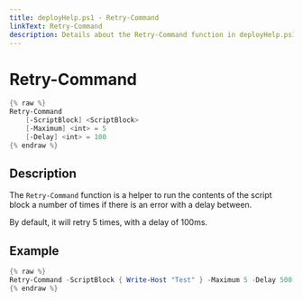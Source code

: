 ```yaml
---
title: deployHelp.ps1 - Retry-Command
linkText: Retry-Command
description: Details about the Retry-Command function in deployHelp.ps1 helper script
---
```


# Retry-Command

```PowerShell
{% raw %}
Retry-Command
    [-ScriptBlock] <ScriptBlock>
    [-Maximum] <int> = 5
    [-Delay] <int> = 100
{% endraw %}
```

## Description

The `Retry-Command` function is a helper to run the contents of the script block a number of times if there is an error with a delay between.

By default, it will retry 5 times, with a delay of 100ms.

## Example

```PowerShell
{% raw %}
Retry-Command -ScriptBlock { Write-Host "Test" } -Maximum 5 -Delay 500
{% endraw %}
```
